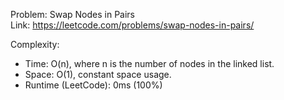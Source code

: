 Problem: Swap Nodes in Pairs  
Link: https://leetcode.com/problems/swap-nodes-in-pairs/

Complexity:

- Time: O(n), where n is the number of nodes in the linked list.
- Space: O(1), constant space usage.
- Runtime (LeetCode): 0ms (100%)
